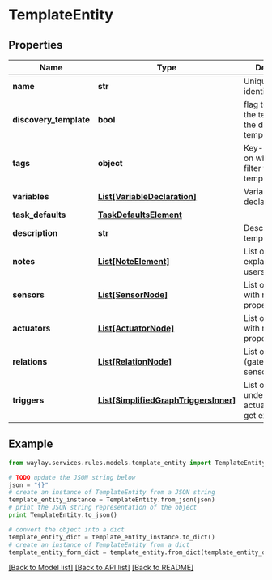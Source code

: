 # TemplateEntity


## Properties

Name | Type | Description | Notes
------------ | ------------- | ------------- | -------------
**name** | **str** | Unique template identifier | 
**discovery_template** | **bool** | flag to indicate if the template is the discovery template | [optional] 
**tags** | **object** | Key-value pairs on which you can filter to finding templates back | [optional] 
**variables** | [**List[VariableDeclaration]**](VariableDeclaration.md) | Variable declarations | [optional] 
**task_defaults** | [**TaskDefaultsElement**](TaskDefaultsElement.md) |  | [optional] 
**description** | **str** | Description of the template | [optional] 
**notes** | [**List[NoteElement]**](NoteElement.md) | List of notes as explanation for users | [optional] 
**sensors** | [**List[SensorNode]**](SensorNode.md) | List of sensors with required properties | [optional] 
**actuators** | [**List[ActuatorNode]**](ActuatorNode.md) | List of actuators with required properties | [optional] 
**relations** | [**List[RelationNode]**](RelationNode.md) | List of relations (gates) between sensors | [optional] 
**triggers** | [**List[SimplifiedGraphTriggersInner]**](SimplifiedGraphTriggersInner.md) | List of conditions under which actuators/sensors get executed. | [optional] 

## Example

```python
from waylay.services.rules.models.template_entity import TemplateEntity

# TODO update the JSON string below
json = "{}"
# create an instance of TemplateEntity from a JSON string
template_entity_instance = TemplateEntity.from_json(json)
# print the JSON string representation of the object
print TemplateEntity.to_json()

# convert the object into a dict
template_entity_dict = template_entity_instance.to_dict()
# create an instance of TemplateEntity from a dict
template_entity_form_dict = template_entity.from_dict(template_entity_dict)
```
[[Back to Model list]](../README.md#documentation-for-models) [[Back to API list]](../README.md#documentation-for-api-endpoints) [[Back to README]](../README.md)


